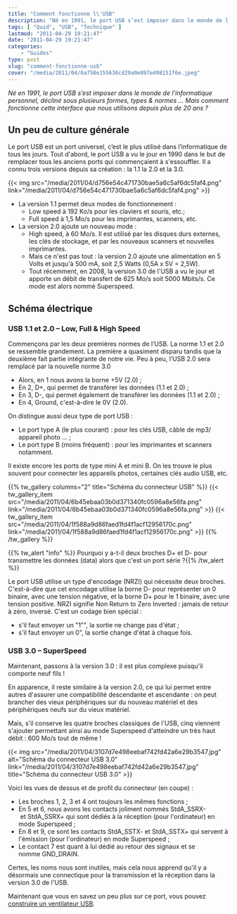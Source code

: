 ```yaml
---
title: "Comment fonctionne l\'USB"
description: "Né en 1991, le port USB s’est imposer dans le monde de l’informatique. Mais comment fonctionne cette interface que nous utilisons depuis plus de 20 ans ?"
tags: [ "Quid", "USB", "Technique" ]
lastmod: "2011-04-29 19:21:47"
date: "2011-04-29 19:21:47"
categories:
    - "Guides"
type: post
slug: "comment-fonctionne-usb"
cover: "/media/2011/04/6a758e155636cd29a0e897e498151f6e.jpeg"
---
```


*Né en 1991, le port USB s’est imposer dans le monde de l’informatique personnel, décliné sous plusieurs formes, types & normes … Mais comment fonctionne cette interface que nous utilisons depuis plus de 20 ans ?*

## Un peu de culture générale

Le port USB est un port universel, c’est le plus utilisé dans l’informatique de tous les jours. Tout d'abord, le port USB a vu le jour en 1990 dans le but de remplacer tous les anciens ports qui commençaient à s'essouffler. Il a connu trois versions depuis sa création : la 1.1 la 2.0 et la 3.0.

{{< img src="/media/2011/04/d756e54c471730bae5a6c5af6dc5faf4.png" link="/media/2011/04/d756e54c471730bae5a6c5af6dc5faf4.png" >}}

- La version 1.1 permet deux modes de fonctionnement :
	- Low speed à 192 Ko/s pour les claviers et souris, etc.;
	- Full speed à 1,5 Mo/s pour les imprimantes, scanners, etc.
- La version 2.0 ajoute un nouveau mode :
	- High speed, à 60 Mo/s. Il est utilisé par les disques durs externes, les clés de stockage, et par les nouveaux scanners et nouvelles imprimantes.
	- Mais ce n'est pas tout : la version 2.0 ajoute une alimentation en 5 Volts et jusqu'à 500 mA, soit 2,5 Watts (0,5A x 5V = 2,5W).
	- Tout récemment, en 2008, la version 3.0 de l'USB a vu le jour et apporte un débit de transfert de 625 Mo/s soit 5000 Mbits/s. Ce mode est alors nommé Superspeed.

## Schéma électrique

### USB 1.1 et 2.0 – Low, Full & High Speed

Commençons par les deux premières normes de l’USB. La norme 1.1 et 2.0 se ressemble grandement. La première a quasiment disparu tandis que la deuxième fait partie intégrante de notre vie. Peu à peu, l’USB 2.0 sera remplacé par la nouvelle norme 3.0

- Alors, en 1 nous avons la borne +5V (2.0) ;
- En 2, D+, qui permet de transférer les données (1.1 et 2.0) ;
- En 3, D-, qui permet également de transférer les données (1.1 et 2.0) ;
- En 4, Ground, c'est-à-dire le 0V (2.0).

On distingue aussi deux type de port USB :

- Le port type A (le plus courant) : pour les clés USB, câble de mp3/ appareil photo … ;
- Le port type B (moins fréquent) : pour les imprimantes et scanners notamment.

Il existe encore les ports de type mini A et mini B. On les trouve le plus souvent pour connecter les appareils photos, certaines clés audio USB, etc.

{{% tw_gallery columns="2" title="Schéma du connecteur USB" %}}
{{< tw_gallery_item src="/media/2011/04/6b45ebaa03b0d371340fc0596a8e56fa.png" link="/media/2011/04/6b45ebaa03b0d371340fc0596a8e56fa.png" >}}
{{< tw_gallery_item src="/media/2011/04/1f588a9d86faed1fd4f1acf12956170c.png" link="/media/2011/04/1f588a9d86faed1fd4f1acf12956170c.png" >}}
{{% /tw_gallery %}}

{{% tw_alert "info" %}}<i class="fa fa-question-circle"></i> Pourquoi y a-t-il deux broches D+ et D- pour transmettre les données (data) alors que c'est un port série ?{{% /tw_alert %}}

Le port USB utilise un type d'encodage (NRZI) qui nécessite deux broches. C'est-à-dire que cet encodage utilise la borne D- pour représenter un 0 binaire, avec une tension négative, et la borne D+ pour le 1 binaire, avec une tension positive. NRZI signifie Non Return to Zero Inverted : jamais de retour à zéro, inversé. C'est un codage bien spécial :

- s'il faut envoyer un "1"", la sortie ne change pas d'état ;
- s'il faut envoyer un 0", la sortie change d'état à chaque fois.

### USB 3.0 – SuperSpeed

Maintenant, passons à la version 3.0 : il est plus complexe puisqu'il comporte neuf fils !

En apparence, il reste similaire à la version 2.0, ce qui lui permet entre autres d'assurer une compatibilité descendante et ascendante : on peut brancher des vieux périphériques sur du nouveau matériel et des périphériques neufs sur du vieux matériel.

Mais, s'il conserve les quatre broches classiques de l'USB, cinq viennent s'ajouter permettant ainsi au mode Superspeed d'atteindre un très haut débit : 600 Mo/s tout de même !

{{< img src="/media/2011/04/3107d7e498eebaf742fd42a6e29b3547.jpg" alt="Schéma du connecteur USB 3.0" link="/media/2011/04/3107d7e498eebaf742fd42a6e29b3547.jpg" title="Schéma du connecteur USB 3.0" >}}

Voici les vues de dessus et de profil du connecteur (en coupe) :

- Les broches 1, 2, 3 et 4 ont toujours les mêmes fonctions ;
- En 5 et 6, nous avons les contacts joliment nommés StdA_SSRX- et StdA_SSRX+ qui sont dédiés à la réception (pour l'ordinateur) en mode Superspeed ;
- En 8 et 9, ce sont les contacts StdA_SSTX- et StdA_SSTX+ qui servent à l'émission (pour l'ordinateur) en mode Superspeed ;
- Le contact 7 est quant à lui dédié au retour des signaux et se nomme GND_DRAIN.

Certes, les noms nous sont inutiles, mais cela nous apprend qu'il y a désormais une connectique pour la transmission et la réception dans la version 3.0 de l'USB.

Maintenant que vous en savez un peu plus sur ce port, vous pouvez [construire un ventilateur USB](http://tuto-wibb.krafft.ovh/2011/05/fabriquez-ventilateur-usb/).